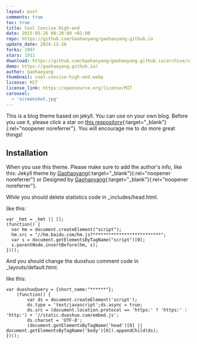 ```yaml
---
layout: post
comments: true
toc: true
title: Cool Concise High-end
date: 2015-05-26 08:20:00 +01:00
repo: https://github.com/Gaohaoyang/gaohaoyang.github.io
update_date: 2024-12-26
forks: 1997
stars: 1911
download: https://github.com/Gaohaoyang/gaohaoyang.github.io/archive/v1.1.zip
demo: https://gaohaoyang.github.io/
author: Gaohaoyang
thumbnail: cool-concise-high-end.webp
license: MIT
license_link: https://opensource.org/license/MIT
carousel:
  - 'screenshot.jpg'
---
```


This is a blog theme based on jekyll. You can use on your own blog.
Before you use it, please click a star on [this respository](https://github.com/Gaohaoyang/gaohaoyang.github.io/){:target="_blank"}{:rel="noopener noreferrer"}. You will encourage me to do more great things!

## Installation

When you use this theme. Please make sure to add the author's info, like this: Jekyll theme by [Gaohaoyang](https://github.com/Gaohaoyang){:target="_blank"}{:rel="noopener noreferrer"} or Designed by [Gaohaoyang](https://github.com/Gaohaoyang){:target="_blank"}{:rel="noopener noreferrer"}.

While you should delete statistics code in _includes/head.html.

like this:

    var _hmt = _hmt || [];
    (function() {
      var hm = document.createElement("script");
      hm.src = "//hm.baidu.com/hm.js?**************************";
      var s = document.getElementsByTagName("script")[0]; 
      s.parentNode.insertBefore(hm, s);
    })();

And you should change the duoshuo comment code in _layouts/default.html.

like this:

    var duoshuoQuery = {short_name:"******"};
        (function() {
            var ds = document.createElement('script');
            ds.type = 'text/javascript';ds.async = true;
            ds.src = (document.location.protocol == 'https:' ? 'https:' : 'http:') + '//static.duoshuo.com/embed.js';
            ds.charset = 'UTF-8';
            (document.getElementsByTagName('head')[0] || document.getElementsByTagName('body')[0]).appendChild(ds);
    })();
